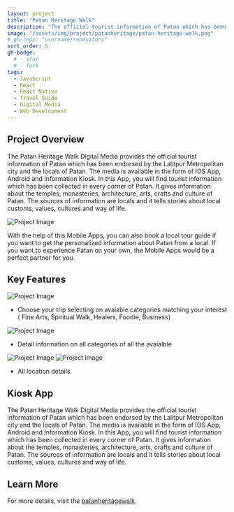 ```yaml
---
layout: project
title: "Patan Heritage Walk"
description: "The official tourist information of Patan which has been endorsed by the Lalitpur Metropolitan city and the locals of Patan"
image: "/assets/img/project/patanheritage/patan-heritage-walk.png"
# gh-repo: "username/repository"
sort_order: 5
gh-badge:
  # - star
  # - fork
tags:
  - JavaScript
  - React
  - React Native
  - Travel Guide
  - Digital Media
  - Web Development
---
```


## Project Overview


The Patan Heritage Walk Digital Media provides the official tourist information of Patan which has been endorsed by the Lalitpur Metropolitan city and the locals of Patan. The media is available in the form of IOS App, Android and Information Kiosk. In this App, you will find tourist information which has been collected in every corner of Patan. It gives information about the temples, monasteries, architecture, arts, crafts and culture of Patan. The sources of information are locals and it tells stories about local customs, values, cultures and way of life.

![Project Image](/assets/img/project/patanheritage/mobile.png)


With the help of this Mobile Apps, you can also book a local tour guide if you want to get the personalized information about Patan from a local. If you want to experience Patan on your own, the Mobile Apps would be a perfect partner for you.


## Key Features

![Project Image](/assets/img/project/patanheritage/sc1.png)
- Choose your trip selecting on avaiable categories matching your interest ( Fine Arts, Spiritual Walk, Healers, Foodie, Business)

![Project Image](/assets/img/project/patanheritage/sc2.png)
- Detail information on all categories of all the avaialble 

![Project Image](/assets/img/project/patanheritage/sc3.png)
![Project Image](/assets/img/project/patanheritage/sc4.png)
- All location details

## Kiosk App
The Patan Heritage Walk Digital Media provides the official tourist information of Patan which has been endorsed by the Lalitpur Metropolitan city and the locals of Patan. The media is available in the form of IOS App, Android and Information Kiosk. In this App, you will find tourist information which has been collected in every corner of Patan. It gives information about the temples, monasteries, architecture, arts, crafts and culture of Patan. The sources of information are locals and it tells stories about local customs, values, cultures and way of life.

## Learn More

For more details, visit the [patanheritagewalk](https://patanheritagewalk.app/).
